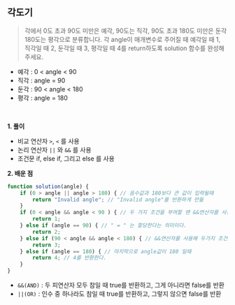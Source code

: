 ## 각도기

> 각에서 0도 초과 90도 미만은 예각, 90도는 직각, 90도 초과 180도 미만은 둔각 180도는 평각으로 분류합니다. 각 angle이 매개변수로 주어질 때 예각일 때 1, 직각일 때 2, 둔각일 때 3, 평각일 때 4를 return하도록 solution 함수를 완성해주세요.

- 예각 : 0 < angle < 90
- 직각 : angle = 90
- 둔각 : 90 < angle < 180
- 평각 : angle = 180

<br>

**1. 풀이**

- 비교 연산자 `>`, `<` 를 사용
- 논리 연산자 `||` 와 `&&` 를 사용
- 조건문 if, else if, 그리고 else 를 사용

**2. 배운 점**

```javascript
function solution(angle) {
    if (0 > angle || angle > 180) { // 음수값과 180보다 큰 값이 입력될때
        return "Invalid angle"; // "Invalid angle"를 반환하게 만듦
    }
    if (0 < angle && angle < 90 ) { // 두 가지 조건을 부여할 땐 &&연산자를 사용
        return 1;
    } else if (angle == 90) { // " = " 는 할당한다는 의미이다.
        return 2;
    } else if (90 < angle && angle < 180) { // &&연산자를 사용해 두가지 조건을 충족
        return 3;
    } else if (angle == 180) { // 마지막으로 angle값이 180 일때
        return 4; // 4를 반환한다.
    }
}
```
- `&&(AND)` : 두 피연산자 모두 참일 때 true를 반환하고, 그게 아니라면 false를 반환
- `||(OR)` : 인수 중 하나라도 참일 때 true를 반환하고, 그렇지 않으면 false를 반환